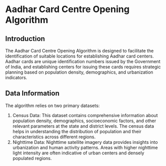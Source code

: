 # Aadhar Card Centre Opening Algorithm

## Introduction
The Aadhar Card Centre Opening Algorithm is designed to facilitate the identification of suitable locations for establishing Aadhar card centers. Aadhar cards are unique identification numbers issued by the Government of India, and establishing centers for issuing these cards requires strategic planning based on population density, demographics, and urbanization indicators.

## Data Information
The algorithm relies on two primary datasets:
1. Census Data: This dataset contains comprehensive information about population density, demographics, socioeconomic factors, and other relevant parameters at the state and district levels. The census data helps in understanding the distribution of population and their characteristics across different regions.
2. Nighttime Data: Nighttime satellite imagery data provides insights into urbanization and human activity patterns. Areas with higher nighttime light intensity are often indicative of urban centers and densely populated regions.
